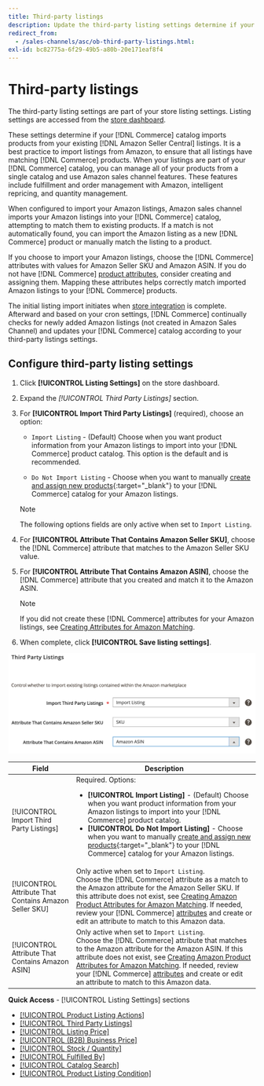 ```yaml
---
title: Third-party listings
description: Update the third-party listing settings determine if your Commerce catalog imports products from your existing Amazon Seller Central listings.
redirect_from: 
  - /sales-channels/asc/ob-third-party-listings.html: 
exl-id: bc82775a-6f29-49b5-a80b-20e171eaf8f4
---
```

# Third-party listings

The third-party listing settings are part of your store listing settings. Listing settings are accessed from the [store dashboard](./amazon-store-dashboard.md).

These settings determine if your [!DNL Commerce] catalog imports products from your existing [!DNL Amazon Seller Central] listings. It is a best practice to import listings from Amazon, to ensure that all listings have matching [!DNL Commerce] products. When your listings are part of your [!DNL Commerce] catalog, you can manage all of your products from a single catalog and use Amazon sales channel features. These features include fulfillment and order management with Amazon, intelligent repricing, and quantity management.

When configured to import your Amazon listings, Amazon sales channel imports your Amazon listings into your [!DNL Commerce] catalog, attempting to match them to existing products. If a match is not automatically found, you can import the Amazon listing as a new [!DNL Commerce] product or manually match the listing to a product.

If you choose to import your Amazon listings, choose the [!DNL Commerce] attributes with values for Amazon Seller SKU and Amazon ASIN. If you do not have [!DNL Commerce] [product attributes](./ob-creating-magento-attributes.md), consider creating and assigning them. Mapping these attributes helps correctly match imported Amazon listings to your [!DNL Commerce] products.

The initial listing import initiates when [store integration](./store-integration.md) is complete. Afterward and based on your cron settings, [!DNL Commerce] continually checks for newly added Amazon listings (not created in Amazon Sales Channel) and updates your [!DNL Commerce] catalog according to your third-party listings settings.

## Configure third-party listing settings

1. Click **[!UICONTROL Listing Settings]** on the store dashboard.

1. Expand the _[!UICONTROL Third Party Listings]_ section.

1. For **[!UICONTROL Import Third Party Listings]** (required), choose an option:

    - `Import Listing` - (Default) Choose when you want product information from your Amazon listings to import into your [!DNL Commerce] product catalog. This option is the default and is recommended.

    - `Do Not Import Listing` - Choose when you want to manually [create and assign new products](https://docs.magento.com/user-guide/catalog/products.html){:target="_blank"} to your [!DNL Commerce] catalog for your Amazon listings.

   >[!NOTE]
   >The following options fields are only active when set to `Import Listing`.

1. For **[!UICONTROL Attribute That Contains Amazon Seller SKU]**, choose the [!DNL Commerce] attribute that matches to the Amazon Seller SKU value.

1. For **[!UICONTROL Attribute That Contains Amazon ASIN]**, choose the [!DNL Commerce] attribute that you created and match it to the Amazon ASIN.

   >[!NOTE]
   >If you did not create these [!DNL Commerce] attributes for your Amazon listings, see [Creating Attributes for Amazon Matching](./ob-creating-magento-attributes.md).

1. When complete, click **[!UICONTROL Save listing settings]**.

![Third party listings](assets/amazon-third-party-listings.png)

|Field|Description|
|---|---|
|[!UICONTROL Import Third Party Listings]|Required. Options:<ul><li>**[!UICONTROL Import Listing]** - (Default) Choose when you want product information from your Amazon listings to import into your [!DNL Commerce] product catalog. </li><li>**[!UICONTROL Do Not Import Listing]** - Choose when you want to manually [create and assign new products](https://docs.magento.com/user-guide/catalog/products.html){:target="_blank"} to your [!DNL Commerce] catalog for your Amazon listings.</li></ul>|
|[!UICONTROL Attribute That Contains Amazon Seller SKU]|Only active when set to `Import Listing`.<br>Choose the [!DNL Commerce] attribute as a match to the Amazon attribute for the Amazon Seller SKU. If this attribute does not exist, see [Creating Amazon Product Attributes for Amazon Matching](./ob-creating-magento-attributes.md). If needed, review your [!DNL Commerce] [attributes](./managing-attributes.md) and create or edit an attribute to match to this Amazon data.|
|[!UICONTROL Attribute That Contains Amazon ASIN]|Only active when set to `Import Listing`.<br>Choose the [!DNL Commerce] attribute that matches to the Amazon attribute for the Amazon ASIN. If this attribute does not exist, see [Creating Amazon Product Attributes for Amazon Matching](./ob-creating-magento-attributes.md). If needed, review your [!DNL Commerce] [attributes](./managing-attributes.md) and create or edit an attribute to match to this Amazon data.|

**Quick Access** - [!UICONTROL Listing Settings] sections

- [[!UICONTROL Product Listing Actions]](./product-listing-actions.md)
- [[!UICONTROL Third Party Listings]](./third-party-listing-settings.md)
- [[!UICONTROL Listing Price]](./listing-price.md)
- [[!UICONTROL (B2B) Business Price]](./business-pricing.md)
- [[!UICONTROL Stock / Quantity]](./stock-quantity.md)
- [[!UICONTROL Fulfilled By]](./fulfilled-by.md)
- [[!UICONTROL Catalog Search]](./catalog-search.md)
- [[!UICONTROL Product Listing Condition]](./product-listing-condition.md)
